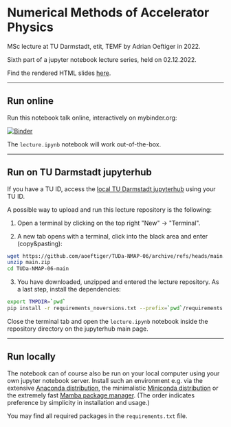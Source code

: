 # Numerical Methods of Accelerator Physics

MSc lecture at TU Darmstadt, etit, TEMF by Adrian Oeftiger in 2022.

Sixth part of a jupyter notebook lecture series, held on 02.12.2022.

Find the rendered HTML slides [here](https://aoeftiger.github.io/TUDa-NMAP-06/).

---

## Run online

Run this notebook talk online, interactively on mybinder.org:

[![Binder](https://mybinder.org/badge_logo.svg)](https://mybinder.org/v2/gh/aoeftiger/TUDa-NMAP-06/v1.0)

The `lecture.ipynb` notebook will work out-of-the-box.

---

## Run on TU Darmstadt jupyterhub

If you have a TU ID, access the [local TU Darmstadt jupyterhub](https://tu-jupyter-i.ca.hrz.tu-darmstadt.de/) using your TU ID.

A possible way to upload and run this lecture repository is the following:

1. Open a terminal by clicking on the top right "New" -> "Terminal".

2. A new tab opens with a terminal, click into the black area and enter (copy&pasting):

``` bash
wget https://github.com/aoeftiger/TUDa-NMAP-06/archive/refs/heads/main.zip
unzip main.zip
cd TUDa-NMAP-06-main
```

3. You have downloaded, unzipped and entered the lecture repository. As a last step, install the dependencies:

``` bash
export TMPDIR=`pwd`
pip install -r requirements_noversions.txt --prefix=`pwd`/requirements
``` 

Close the terminal tab and open the `lecture.ipynb` notebook inside the repository directory on the jupyterhub main page.

---

## Run locally

The notebook can of course also be run on your local computer using your own jupyter notebook server. Install such an environment e.g. via the extensive [Anaconda distribution](https://www.anaconda.com/products/distribution), the minimalistic [Miniconda distribution](https://docs.conda.io/en/main/miniconda.html) or the extremely fast [Mamba package manager](https://mamba.readthedocs.io/en/latest/). (The order indicates preference by simplicity in installation and usage.)

You may find all required packages in the `requirements.txt` file.

